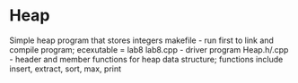 # Heap
Simple heap program that stores integers
makefile - run first to link and compile program; ecexutable = lab8
lab8.cpp - driver program 
Heap.h/.cpp - header and member functions for heap data structure; functions include insert, extract, sort, max, print

